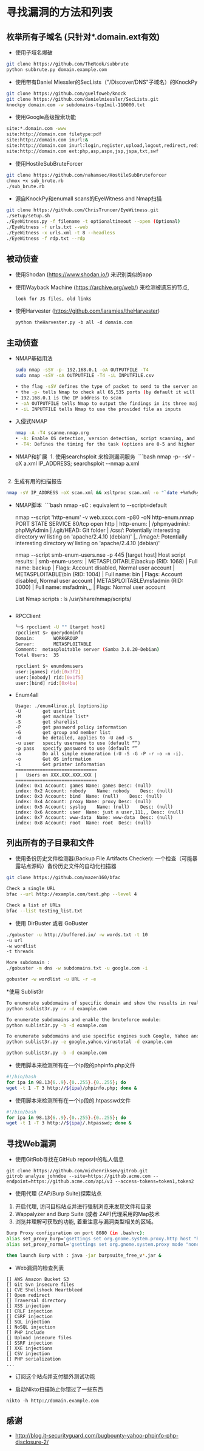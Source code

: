 # 寻找漏洞的方法和列表

## 枚举所有子域名 (只针对*.domain.ext有效)

* 使用子域名爆破
```bash
git clone https://github.com/TheRook/subbrute
python subbrute.py domain.example.com
```

* 使用带有Daniel Miessler的SecLists（"/Discover/DNS"子域名）的KnockPy 
```bash
git clone https://github.com/guelfoweb/knock
git clone https://github.com/danielmiessler/SecLists.git
knockpy domain.com -w subdomains-top1mil-110000.txt
```

* 使用Google高级搜索功能
```bash
site:*.domain.com -www
site:http://domain.com filetype:pdf
site:http://domain.com inurl:&
site:http://domain.com inurl:login,register,upload,logout,redirect,redir,goto,admin
site:http://domain.com ext:php,asp,aspx,jsp,jspa,txt,swf
```

* 使用HostileSubBruteForcer
```bash
git clone https://github.com/nahamsec/HostileSubBruteforcer
chmox +x sub_brute.rb
./sub_brute.rb
```

* 源自KnockPy和enumall scans的EyeWitness and Nmap扫描
```bash
git clone https://github.com/ChrisTruncer/EyeWitness.git
./setup/setup.sh
./EyeWitness.py -f filename -t optionaltimeout --open (Optional)
./EyeWitness -f urls.txt --web
./EyeWitness -x urls.xml -t 8 --headless
./EyeWitness -f rdp.txt --rdp
```

## 被动侦查
* 使用Shodan (https://www.shodan.io/) 来识别类似的app

* 使用Wayback Machine (https://archive.org/web/) 来检测被遗忘的节点,
  ```
  look for JS files, old links
  ```

* 使用Harvester (https://github.com/laramies/theHarvester)
  ```
  python theHarvester.py -b all -d domain.com
  ```


## 主动侦查
* NMAP基础用法
  ```bash
  sudo nmap -sSV -p- 192.168.0.1 -oA OUTPUTFILE -T4
  sudo nmap -sSV -oA OUTPUTFILE -T4 -iL INPUTFILE.csv

  • the flag -sSV defines the type of packet to send to the server and tells Nmap to try and determine any service on open ports
  • the -p- tells Nmap to check all 65,535 ports (by default it will only check the most popular 1,000)
  • 192.168.0.1 is the IP address to scan
  • -oA OUTPUTFILE tells Nmap to output the findings in its three major formats at once using the filename "OUTPUTFILE"
  • -iL INPUTFILE tells Nmap to use the provided file as inputs
  ```

* 入侵式NMAP
  ```bash
  nmap -A -T4 scanme.nmap.org
  • -A: Enable OS detection, version detection, script scanning, and traceroute
  • -T4: Defines the timing for the task (options are 0-5 and higher is faster)
  ```

* NMAP和扩展
  1. 使用searchsploit 来检测漏洞服务
  ```bash
  nmap -p- -sV -oX a.xml IP_ADDRESS; searchsploit --nmap a.xml
  ```
  2. 生成有用的扫描报告
  ```bash
  nmap -sV IP_ADDRESS -oX scan.xml && xsltproc scan.xml -o "`date +%m%d%y`_report.html"
  ```


* NMAP脚本
  ```bash
  nmap -sC : equivalent to --script=default

  nmap --script 'http-enum' -v web.xxxx.com -p80 -oN http-enum.nmap
  PORT   STATE SERVICE
  80/tcp open  http
  | http-enum:
  |   /phpmyadmin/: phpMyAdmin
  |   /.git/HEAD: Git folder
  |   /css/: Potentially interesting directory w/ listing on 'apache/2.4.10 (debian)'
  |_  /image/: Potentially interesting directory w/ listing on 'apache/2.4.10 (debian)'

  nmap --script smb-enum-users.nse -p 445 [target host]
  Host script results:
  | smb-enum-users:
  |   METASPLOITABLE\backup (RID: 1068)
  |     Full name:   backup
  |     Flags:       Account disabled, Normal user account
  |   METASPLOITABLE\bin (RID: 1004)
  |     Full name:   bin
  |     Flags:       Account disabled, Normal user account
  |   METASPLOITABLE\msfadmin (RID: 3000)
  |     Full name:   msfadmin,,,
  |     Flags:       Normal user account

  List Nmap scripts : ls /usr/share/nmap/scripts/
  ```

* RPCClient
  ```bash
  ╰─$ rpcclient -U "" [target host]
  rpcclient $> querydominfo
  Domain:		WORKGROUP
  Server:		METASPLOITABLE
  Comment:	metasploitable server (Samba 3.0.20-Debian)
  Total Users:	35

  rpcclient $> enumdomusers
  user:[games] rid:[0x3f2]
  user:[nobody] rid:[0x1f5]
  user:[bind] rid:[0x4ba]
  ```
* Enum4all
  ```
  Usage: ./enum4linux.pl [options]ip
  -U        get userlist
  -M        get machine list*
  -S        get sharelist
  -P        get password policy information
  -G        get group and member list
  -d        be detailed, applies to -U and -S
  -u user   specify username to use (default “”)
  -p pass   specify password to use (default “”
  -a        Do all simple enumeration (-U -S -G -P -r -o -n -i).
  -o        Get OS information
  -i        Get printer information
  ==============================
  |   Users on XXX.XXX.XXX.XXX |
  ==============================
  index: 0x1 Account: games	Name: games	Desc: (null)
  index: 0x2 Account: nobody	Name: nobody	Desc: (null)
  index: 0x3 Account: bind	Name: (null)	Desc: (null)
  index: 0x4 Account: proxy	Name: proxy	Desc: (null)
  index: 0x5 Account: syslog	Name: (null)	Desc: (null)
  index: 0x6 Account: user	Name: just a user,111,,	Desc: (null)
  index: 0x7 Account: www-data	Name: www-data	Desc: (null)
  index: 0x8 Account: root	Name: root	Desc: (null)

  ```  

## 列出所有的子目录和文件

* 使用备份历史文件检测器(Backup File Artifacts Checker): 一个检查（可能暴露站点源码）备份历史文件的自动化扫描器 
```bash
git clone https://github.com/mazen160/bfac

Check a single URL
bfac --url http://example.com/test.php --level 4

Check a list of URLs
bfac --list testing_list.txt
```

* 使用 DirBuster 或者 GoBuster
```bash
./gobuster -u http://buffered.io/ -w words.txt -t 10
-u url
-w wordlist
-t threads

More subdomain :
./gobuster -m dns -w subdomains.txt -u google.com -i

gobuster -w wordlist -u URL -r -e
```

*使用 Sublist3r
```bash
To enumerate subdomains of specific domain and show the results in realtime:
python sublist3r.py -v -d example.com

To enumerate subdomains and enable the bruteforce module:
python sublist3r.py -b -d example.com

To enumerate subdomains and use specific engines such Google, Yahoo and Virustotal engines
python sublist3r.py -e google,yahoo,virustotal -d example.com

python sublist3r.py -b -d example.com
```

* 使用脚本来检测所有在一个ip段的phpinfo.php文件
```bash
#!/bin/bash
for ipa in 98.13{6..9}.{0..255}.{0..255}; do
wget -t 1 -T 3 http://${ipa}/phpinfo.php; done &
```

* 使用脚本来检测所有在一个ip段的.htpasswd文件
```bash
#!/bin/bash
for ipa in 98.13{6..9}.{0..255}.{0..255}; do
wget -t 1 -T 3 http://${ipa}/.htpasswd; done &
```

## 寻找Web漏洞

* 使用GitRob寻找在GitHub repos中的私人信息
```
git clone https://github.com/michenriksen/gitrob.git
gitrob analyze johndoe --site=https://github.acme.com --endpoint=https://github.acme.com/api/v3 --access-tokens=token1,token2
```

* 使用代理 (ZAP/Burp Suite)探索站点
 1. 开启代理, 访问目标站点并进行强制浏览来发现文件和目录
 2. Wappalyzer and Burp Suite (或者 ZAP)代理采用的Map技术
 3. 浏览并理解可获取的功能, 着重注意与漏洞类型相关的区域。
```bash
Burp Proxy configuration on port 8080 (in .bashrc):
alias set_proxy_burp='gsettings set org.gnome.system.proxy.http host "http://localhost";gsettings set org.gnome.system.proxy.http port 8080;gsettings set org.gnome.system.proxy mode "manual"'
alias set_proxy_normal='gsettings set org.gnome.system.proxy mode "none"'

then launch Burp with : java -jar burpsuite_free_v*.jar &
```

* Web漏洞的检查列表
```
[] AWS Amazon Bucket S3  
[] Git Svn insecure files   
[] CVE Shellshock Heartbleed  
[] Open redirect            
[] Traversal directory    
[] XSS injection
[] CRLF injection  
[] CSRF injection          
[] SQL injection            
[] NoSQL injection                 
[] PHP include      
[] Upload insecure files     
[] SSRF injection         
[] XXE injections
[] CSV injection
[] PHP serialization
...   
```

* 订阅这个站点并支付额外测试功能

* 启动Nikto扫描防止你错过了一些东西
```
nikto -h http://domain.example.com
```

## 感谢
* http://blog.it-securityguard.com/bugbounty-yahoo-phpinfo-php-disclosure-2/
